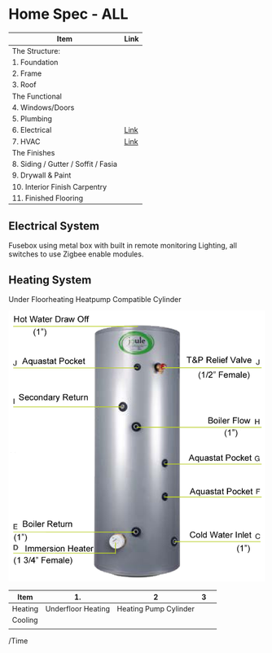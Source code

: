 # Home Spec - ALL

| Item | Link |  
|---|--- |
|The Structure: ||
|1. Foundation||
|2. Frame||
|3. Roof||
|The Functional||
|4. Windows/Doors||
|5. Plumbing||
|6. Electrical|[Link](#electrical-system)|
|7. HVAC| [Link](#heating-system) |
|The Finishes||
|8. Siding / Gutter / Soffit / Fasia||
|9. Drywall & Paint||
|10. Interior Finish Carpentry||
|11. Finished Flooring||


## Electrical System

Fusebox using metal box with built in remote monitoring
Lighting, all switches to use Zigbee enable modules.

## <a id="heating-system"></a>Heating System
Under Floorheating
Heatpump Compatible Cylinder


![Heat Pump Cylinder](https://github.com/jkanbi/ARatedWP/blob/main/IMAGES/heatpump-cylinder.png)



| Item  | 1.   | 2  | 3  |   |
|--------|----------|---|---|---|
| Heating  | Underfloor Heating  |  Heating Pump Cylinder |   |   |
| Cooling  |   |   |   |   |
|   |   |   |   |   |


/Time 




